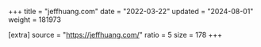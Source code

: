 +++
title = "jeffhuang.com"
date = "2022-03-22"
updated = "2024-08-01"
weight = 181973

[extra]
source = "https://jeffhuang.com/"
ratio = 5
size = 178
+++
